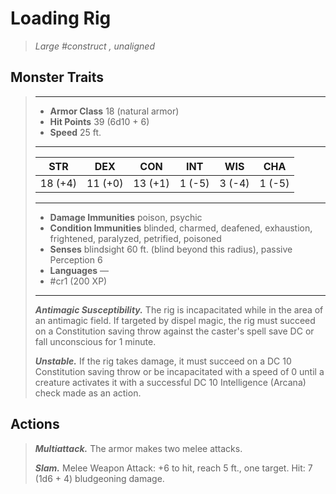 # Loading Rig
>*Large #construct , unaligned*
## Monster Traits
>___
>- **Armor Class** 18 (natural armor)
>- **Hit Points** 39 (6d10 + 6)
>- **Speed** 25 ft.
>___
>|STR|DEX|CON|INT|WIS|CHA|
>|:---:|:---:|:---:|:---:|:---:|:---:|
>|18 (+4)|11 (+0)|13 (+1)|1 (-5)|3 (-4)|1 (-5)|
>___
>- **Damage Immunities** poison, psychic
>- **Condition Immunities** blinded, charmed, deafened, exhaustion, frightened, paralyzed, petrified, poisoned
>- **Senses** blindsight 60 ft. (blind beyond this radius), passive Perception 6
>- **Languages** —
>- #cr1 (200 XP)
>___
>***Antimagic Susceptibility.*** The rig is incapacitated while in the area of an antimagic field. If targeted by dispel magic, the rig must succeed on a Constitution saving throw against the caster's spell save DC or fall unconscious for 1 minute.  
>
>***Unstable.*** If the rig takes damage, it must succeed on a DC 10 Constitution saving throw or be incapacitated with a speed of 0 until a creature activates it with a successful DC 10 Intelligence (Arcana) check made as an action.  
>
## Actions
>***Multiattack.*** The armor makes two melee attacks.  
>
>***Slam.*** Melee Weapon Attack: +6 to hit, reach 5 ft., one target. Hit: 7 (1d6 + 4) bludgeoning damage.